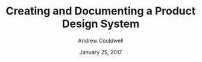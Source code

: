---
date: January 25, 2017
title: Creating and Documenting a Product Design System
author: Andrew Couldwell
link: https://medium.com/owl-studios/plasma-design-system-4d63fb6c1afc
description: An article about how we created a design system at WeWork. I’ll share insight into our process, product design, the tools we used to create and implement the system, and also how we document and share the system with our team.
tags:
- process

# ================================
# ARTICLE TAGS AVAILABLE
# ================================
# animation
# code
# contribution
# design-tokens
# leadership
# patterns
# process
# sketch
# ================================
---